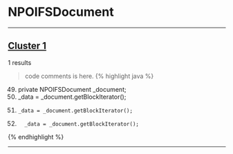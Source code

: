 # NPOIFSDocument

***

## [Cluster 1](./1)
1 results
> code comments is here.
{% highlight java %}
49. private NPOIFSDocument _document;
79.   _data = _document.getBlockIterator();
95.     _data = _document.getBlockIterator();
165.       _data = _document.getBlockIterator();
{% endhighlight %}

***


